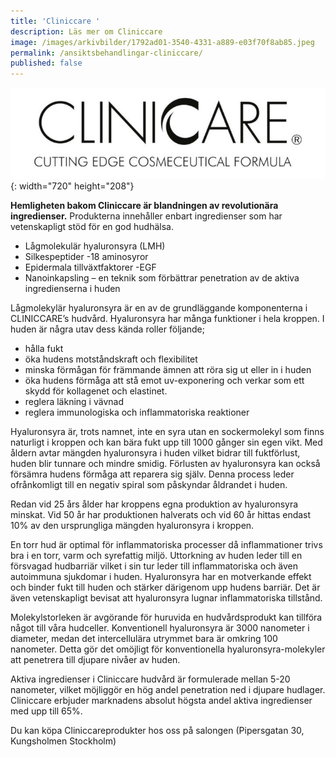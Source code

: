 ```yaml
---
title: 'Cliniccare '
description: Läs mer om Cliniccare
image: /images/arkivbilder/1792ad01-3540-4331-a889-e03f70f8ab85.jpeg
permalink: /ansiktsbehandlingar-cliniccare/
published: false
---
```

![](/images/behandlingar/clinicare.jpg){: width="720" height="208"}

**Hemligheten bakom Cliniccare är blandningen av revolutionära ingredienser.** Produkterna inneh&aring;ller enbart ingredienser som har vetenskapligt stöd för en god hudhälsa.

* L&aring;gmolekulär hyaluronsyra (LMH)
* Silkespeptider -18 aminosyror
* Epidermala tillväxtfaktorer -EGF
* Nanoinkapsling – en teknik som förbättrar penetration av de aktiva ingredienserna i huden

L&aring;gmolekylär hyaluronsyra är en av de grundläggande komponenterna i CLINICCARE’s hudv&aring;rd. Hyaluronsyra har m&aring;nga funktioner i hela kroppen. I huden är n&aring;gra utav dess kända roller följande;

* h&aring;lla fukt
* öka hudens motst&aring;ndskraft och flexibilitet
* minska förm&aring;gan för främmande ämnen att röra sig ut eller in i huden
* öka hudens förm&aring;ga att st&aring; emot uv-exponering och verkar som ett skydd för kollagenet och elastinet.
* reglera läkning i vävnad
* reglera immunologiska och inflammatoriska reaktioner

Hyaluronsyra är, trots namnet, inte en syra utan en sockermolekyl som finns naturligt i kroppen och kan bära fukt upp till 1000 g&aring;nger sin egen vikt. Med &aring;ldern avtar mängden hyaluronsyra i huden vilket bidrar till fuktförlust, huden blir tunnare och mindre smidig. Förlusten av hyaluronsyra kan ocks&aring; försämra hudens förm&aring;ga att reparera sig själv. Denna process leder ofr&aring;nkomligt till en negativ spiral som p&aring;skyndar &aring;ldrandet i huden.

Redan vid 25 &aring;rs &aring;lder har kroppens egna produktion av hyaluronsyra minskat. Vid 50 &aring;r har produktionen halverats och vid 60 &aring;r hittas endast 10% av den ursprungliga mängden hyaluronsyra i kroppen.

En torr hud är optimal för inflammatoriska processer d&aring; inflammationer trivs bra i en torr, varm och syrefattig miljö. Uttorkning av huden leder till en försvagad hudbarriär vilket i sin tur leder till inflammatoriska och även autoimmuna sjukdomar i huden. Hyaluronsyra har en motverkande effekt och binder fukt till huden och stärker därigenom upp hudens barriär. Det är även vetenskapligt bevisat att hyaluronsyra lugnar inflammatoriska tillst&aring;nd.

Molekylstorleken är avgörande för huruvida en hudv&aring;rdsprodukt kan tillföra n&aring;got till v&aring;ra hudceller. Konventionell hyaluronsyra är 3000 nanometer i diameter, medan det intercellulära utrymmet bara är omkring 100 nanometer. Detta gör det omöjligt för konventionella hyaluronsyra-molekyler att penetrera till djupare niv&aring;er av huden.

Aktiva ingredienser i Cliniccare hudv&aring;rd är formulerade mellan 5-20 nanometer, vilket möjliggör en hög andel penetration ned i djupare hudlager. Cliniccare erbjuder marknadens absolut högsta andel aktiva ingredienser med upp till 65%.

Du kan köpa Cliniccareprodukter hos oss p&aring; salongen (Pipersgatan 30, Kungsholmen Stockholm)